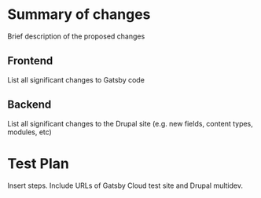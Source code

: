 # Summary of changes
Brief description of the proposed changes

## Frontend
List all significant changes to Gatsby code

## Backend
List all significant changes to the Drupal site (e.g. new fields, content types, modules, etc)

# Test Plan

Insert steps. Include URLs of Gatsby Cloud test site and Drupal multidev.

